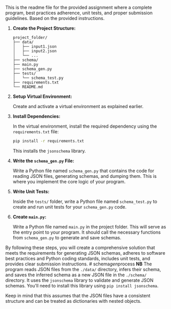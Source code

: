 
This is the readme file for the provided assignment where a complete program, best practices adherence, unit tests, and proper submission guidelines. Based on the provided instructions.
<br>

1. **Create the Project Structure:**

   ```plaintext
   project_folder/
   ├── data/
   │   ├── input1.json
   │   ├── input2.json
   │   └── ...
   ├── schema/
   ├── main.py
   ├── schema_gen.py
   ├── tests/
   │   └── schema_test.py
   ├── requirements.txt
   └── README.md
   ```

2. **Setup Virtual Environment:**

   Create and activate a virtual environment as explained earlier.

3. **Install Dependencies:**

   In the virtual environment, install the required dependency using the `requirements.txt` file:

   ```sh
   pip install -r requirements.txt
   ```

   This installs the `jsonschema` library.

4. **Write the `schema_gen.py` File:**

   Write a Python file named `schema_gen.py` that contains the code for reading JSON files, generating schemas, and dumping them. This is where you implement the core logic of your program.

5. **Write Unit Tests:**

   Inside the `tests/` folder, write a Python file named `schema_test.py` to create and run unit tests for your `schema_gen.py` code.

6. **Create `main.py`:**

   Write a Python file named `main.py` in the project folder. This will serve as the entry point to your program. It should call the necessary functions from `schema_gen.py` to generate and save schemas.

By following these steps, you will create a comprehensive solution that meets the requirements for generating JSON schemas, adheres to software best practices and Python coding standards, includes unit tests, and provides clear submission instructions.
#   s c h e m a _ g e n _ p r o c e s s 
 
 
**NB**
The program reads JSON files from the `./data/` directory, infers their schema, and saves the inferred schema as a new JSON file in the `./schema/` directory. It uses the `jsonschema` library to validate and generate JSON schemas. You'll need to install this library using `pip install jsonschema`.

Keep in mind that this assumes that the JSON files have a consistent structure and can be treated as dictionaries with nested objects.
